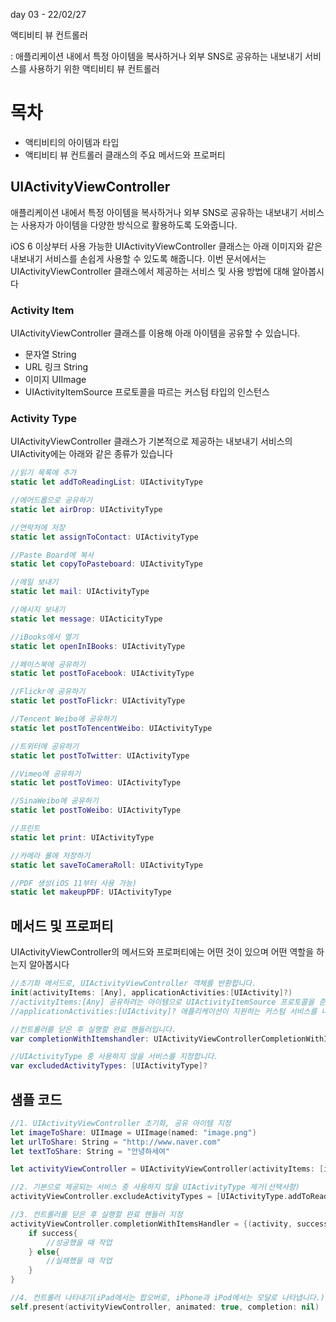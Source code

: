 day 03 - 22/02/27


액티비티 뷰 컨트롤러

: 애플리케이션 내에서 특정 아이템을 복사하거나 외부 SNS로 공유하는 내보내기 서비스를 사용하기 위한 액티비티 뷰 컨트롤러

# 목차

- 액티비티의 아이템과 타입
- 액티비티 뷰 컨트롤러 클래스의 주요 메서드와 프로퍼티

## UIActivityViewController

애플리케이션 내에서 특정 아이템을 복사하거나 외부 SNS로 공유하는 내보내기 서비스는 사용자가 아이템을 다양한 방식으로 활용하도록 도와줍니다. 

iOS 6 이상부터 사용 가능한 UIActivityViewController 클래스는 아래 이미지와 같은 내보내기 서비스를 손쉽게 사용할 수 있도록 해줍니다. 이번 문서에서는 UIActivityViewController 클래스에서 제공하는 서비스 및 사용 방법에 대해 알아봅시다

### Activity Item

UIActivityViewController 클래스를 이용해 아래 아이템을 공유할 수 있습니다.

- 문자열 String
- URL 링크 String
- 이미지 UIImage
- UIActivityItemSource 프로토콜을 따르는 커스텀 타입의 인스턴스

### Activity Type

UIActivityViewController 클래스가 기본적으로 제공하는 내보내기 서비스의 UIActivity에는 아래와 같은 종류가 있습니다

```swift
//읽기 목록에 추가
static let addToReadingList: UIActivityType

//에어드롭으로 공유하기
static let airDrop: UIActivityType

//연락처에 저장
static let assignToContact: UIActivityType

//Paste Board에 복사
static let copyToPasteboard: UIActivityType

//메일 보내기
static let mail: UIActivityType

//메시지 보내기
static let message: UIActicityType

//iBooks에서 열기
static let openInIBooks: UIActivityType

//페이스북에 공유하기
static let postToFacebook: UIActivityType

//Flickr에 공유하기
static let postToFlickr: UIActivityType

//Tencent Weibo에 공유하기
static let postToTencentWeibo: UIActivityType

//트위터에 공유하기
static let postToTwitter: UIActivityType

//Vimeo에 공유하기
static let postToVimeo: UIActivityType

//SinaWeibo에 공유하기
static let postToWeibo: UIActivityType

//프린트
static let print: UIActivityType

//카메라 롤에 저장하기
static let saveToCameraRoll: UIActivityType

//PDF 생성(iOS 11부터 사용 가능)
static let makeupPDF: UIActivityType
```

## 메서드 및 프로퍼티

UIActivityViewController의 메서드와 프로퍼티에는 어떤 것이 있으며 어떤 역할을 하는지 알아봅시다

```swift
//초기화 메서드로, UIActivityViewController 객체를 반환합니다.
init(activityItems: [Any], applicationActivities:[UIActivity]?)
//activityItems:[Any] 공유하려는 아이템으로 UIActivityItemSource 프로토콜을 준수하는 객체를 배열 형태로 넣어줄 수 있습니다
//applicationActivities:[UIActivity]? 애플리케이션이 지원하는 커스텀 서비스를 나타내는 UIActivity 객체의 배열로, nil값이 될 수 있습니다.

//컨트롤러를 닫은 후 실행할 완료 핸들러입니다.
var completionWithItemshandler: UIActivityViewControllerCompletionWithItemHandler?

//UIActivityType 중 사용하지 않을 서비스를 지정합니다.
var excludedActivityTypes: [UIActivityType]?
```

## 샘플 코드

```swift
//1. UIActivityViewController 초기화, 공유 아이템 지정
let imageToShare: UIImage = UIImage(named: "image.png")
let urlToShare: String = "http://www.naver.com"
let textToShare: String = "안녕하세여"

let activityViewController = UIActivityViewController(activityItems: [imageToShare, urlToShare, textToShare], applicationActivities: nil)

//2. 기본으로 제공되는 서비스 중 사용하지 않을 UIActivityType 제거(선택사항)
activityViewController.excludeActivityTypes = [UIActivityType.addToReadingList, UIActivityType.assignToContact] 

//3. 컨트롤러를 닫은 후 실행할 완료 핸들러 지정
activityViewController.completionWithItemsHandler = {(activity, success, item, error) in
	if success{
		//성공했을 때 작업
	} else{
		//실패했을 때 작업
	}
}

//4. 컨트롤러 나타내기(iPad에서는 팝오버로, iPhone과 iPod에서는 모달로 나타냅니다.)
self.present(activityViewController, animated: true, completion: nil)
```
